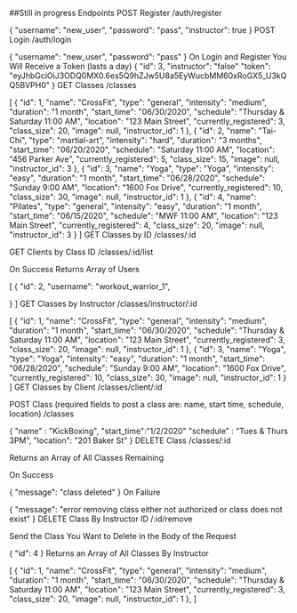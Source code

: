 ##Still in progress
Endpoints
POST Register
/auth/register

{
	"username": "new_user",
	"password": "pass",
	"instructor": true
}
POST Login
/auth/login

{
	"username": "new_user",
	"password": "pass"
}
On Login and Register You Will Receive a Token (lasts a day)
{
  "id": 3,
  "instructor": "false"
  "token": "eyJhbGciOiJ3ODQ0MX0.6es5Q9hZJw5U8a5EyWucbMM60xRoGX5_U3kQQ5BVPH0"
}
GET Classes
/classes

[
    {
        "id": 1,
        "name": "CrossFit",
        "type": "general",
        "intensity": "medium",
        "duration": "1 month",
        "start_time": "06/30/2020",
        "schedule": "Thursday & Saturday 11:00 AM",
        "location": "123 Main Street",
        "currently_registered": 3,
        "class_size": 20,
        "image": null,
        "instructor_id": 1
    },
    {
        "id": 2,
        "name": "Tai-Chi",
        "type": "martial-art",
        "intensity": "hard",
        "duration": "3 months",
        "start_time": "06/20/2020",
        "schedule": "Saturday 11:00 AM",
        "location": "456 Parker Ave",
        "currently_registered": 5,
        "class_size": 15,
        "image": null,
        "instructor_id": 3
    },
    {
        "id": 3,
        "name": "Yoga",
        "type": "Yoga",
        "intensity": "easy",
        "duration": "1 month",
        "start_time": "06/28/2020",
        "schedule": "Sunday 9:00 AM",
        "location": "1600 Fox Drive",
        "currently_registered": 10,
        "class_size": 30,
        "image": null,
        "instructor_id": 1
    },
    {
        "id": 4,
        "name": "Pilates",
        "type": "general",
        "intensity": "easy",
        "duration": "1 month",
        "start_time": "06/15/2020",
        "schedule": "MWF 11:00 AM",
        "location": "123 Main Street",
        "currently_registered": 4,
        "class_size": 20,
        "image": null,
        "instructor_id": 3
    }
]
GET Classes by ID
/classes/:id

GET Clients by Class ID
/classes/:id/list

On Success Returns Array of Users

[
  {
    "id": 2,
    "username": "workout_warrior_1",
   
  }
]
GET Classes by Instructor
/classes/instructor/:id

[
   {
        "id": 1,
        "name": "CrossFit",
        "type": "general",
        "intensity": "medium",
        "duration": "1 month",
        "start_time": "06/30/2020",
        "schedule": "Thursday & Saturday 11:00 AM",
        "location": "123 Main Street",
        "currently_registered": 3,
        "class_size": 20,
        "image": null,
        "instructor_id": 1
    },
{
        "id": 3,
        "name": "Yoga",
        "type": "Yoga",
        "intensity": "easy",
        "duration": "1 month",
        "start_time": "06/28/2020",
        "schedule": "Sunday 9:00 AM",
        "location": "1600 Fox Drive",
        "currently_registered": 10,
        "class_size": 30,
        "image": null,
        "instructor_id": 1
    }
]
GET Classes by Client
/classes/client/:id

POST Class (required fields to post a class are: name, start time, schedule, location)
/classes


{
	"name" : "KickBoxing",
  	"start_time":"1/2/2020"
	"schedule" : "Tues & Thurs 3PM",
	"location": "201 Baker St"
}
DELETE Class
/classes/:id

Returns an Array of All Classes Remaining

On Success

{
  "message": "class deleted"
}
On Failure

{
  "message": "error removing class either not authorized or class does not exist"
}
DELETE Class By Instructor ID
/:id/remove

Send the Class You Want to Delete in the Body of the Request

{
	"id": 4
}
Returns an Array of All Classes By Instructor

[
 {
        "id": 1,
        "name": "CrossFit",
        "type": "general",
        "intensity": "medium",
        "duration": "1 month",
        "start_time": "06/30/2020",
        "schedule": "Thursday & Saturday 11:00 AM",
        "location": "123 Main Street",
        "currently_registered": 3,
        "class_size": 20,
        "image": null,
        "instructor_id": 1
    },
]
